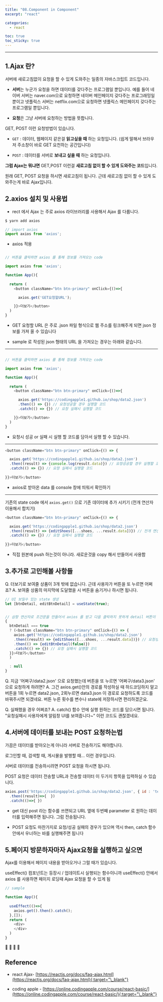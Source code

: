 ```yaml
---
title: "08.Component in Component"
excerpt: "react"

categories:
  - react

toc: true
toc_sticky: true
---
```


---


## 1.Ajax 란?

서버에 새로고침없이 요청을 할 수 있게 도와주는 일종의 자바스크립트 코드입니다.

- **서버**는 누군가 요청을 하면 데이터를 갖다주는 프로그램일 뿐입니다. 예를 들어 네이버 서버는 naver.com으로 요청하면 네이버 메인페이지 갖다주는 프로그래밍일 뿐이고 넷플릭스 서버는 netflix.com으로 요청하면 넷플릭스 메인페이지 갖다주는 프로그램일 뿐입니다.


- **요청**은 그냥 서버에 요청하는 방법을 뜻합니다.

GET, POST 이런 요청방법이 있습니다.

- `GET` : 데이터, 웹페이지 같은걸 **읽고싶을 때** 하는 요청입니다. (쉽게 말해서 브라우저 주소창이 바로 GET 요천하는 공간입니다)

- `POST` : 데이터를 서버로 **보내고 싶을 때** 하는 요청입니다.


**그럼 Ajax는 뭐냐면** GET,POST 이런걸 **새로고침 없이 할 수 있게 도와주는 코드**입니다.

원래 GET, POST 요청을 하시면 새로고침이 됩니다. 근데 새로고침 없이 할 수 있게 도와주는게 바로 Ajax입니다.


## 2.axios 설치 및 사용법

- rect 에서 Ajax 는 주로 axios 라이브러리를 사용해서 Ajax 를 다룹니다.

```bash
$ yarn add axios
```

```js
// import axios
import axios from 'axios';
```

- axios 적용

```js

// 버튼을 클릭하면 axios 를 통해 정보를 가져오는 code

import axios from 'axios';

function App(){
  
  return (
    <button className="btn btn-primary" onClick={()=>{

      axios.get('GET요청할URL');

    }}>더보기</button>
  )
}
```

- GET 요청할 URL 은 주로 .json 파일 형식으로 웹 주소를 링크해주게 되면 json 정보를 가져 올 수 있습니다

- sample 로 작성된 json 형태의 URL 을 가져오는 경우는 아래와 같습니다.


----

```js

// 버튼을 클릭하면 axios 를 통해 정보를 가져오는 code

import axios from 'axios';

function App(){
  
  return (
    <button className="btn btn-primary" onClick={()=>{

      axios.get('https://codingapple1.github.io/shop/data2.json')
      .then(() => {}) // 요청성공할 경우 실행할 코드
      .catch(() => {}) // 요청 실패시 실행할 코드

    }}>더보기</button>
  )
}
```


- 요청시 성공 or 실패 시 실행 할 코드를 담아서 실행 할 수 있습니다.


---

```js
<button className="btn btn-primary" onClick={() => {

  axios.get('https://codingapple1.github.io/shop/data2.json')
  .then((result) => {console.log(result.data)}) // 요청성공할 경우 실행할 코드
  .catch(() => {}) // 요청 실패시 실행할 코드
  
}}>더보기</button>
```


- axios로 받아온 data 를 console 창에 띄워서 확인하기

---

기존의 state code 에서 `axios.get()` 으로 기존 데이터에 추가 시키기 (전개 연산자 이용해서 합치기)

```js
<button className="btn btn-primary" onClick={() => {

  axios.get('https://codingapple1.github.io/shop/data2.json')
  .then((result) => {editShoes([...shoes, ...result.data])}) // 전개 연산자로 기존 data 합치기
  .catch(() => {}) // 요청 실패시 실행할 코드
  
}}>더보기</button>
```

- 직접 원본에 push 하는것이 아니라. 새로운것을 copy 해서 만들어서 사용함


## 3.추가로 고민해볼 사항들

Q. 더보기로 보여줄 상품이 3개 밖에 없습니다. 근데 사용자가 버튼을 또 누르면 어쩌죠?
A. 보여줄 상품의 마지막에 도달했을 시 버튼을 숨기거나 하시면 됩니다.

```js
// UI 보일수 있는 state 생성
let [btnDetail, editBtnDetail] = useState(true);


// 삼항 연산자로 조건문을 만들어서 axios 를 받고 다음 클릭하지 못하게 detail 버튼이 없어지게 만듬
{
  btnDetail === true
  ? (<button className="btn btn-primary" onClick={() => {
    axios.get('https://codingapple1.github.io/shop/data2.json')
    .then((result) => {editShoes([...shoes, ...result.data])}) // 요청성공할 경우 실행할 코드
    .then(() => {editBtnDetail(false)})
    .catch(() => {}) // 요청 실패시 실행할 코드
  }}>더보기</button>
  )

  : null
}
```

Q. 지금 '어쩌구/data2.json' 으로 요청했는데 버튼을 또 누르면 '어쩌구/data3.json' 으로 요청하게 하려면?
A. 그건 axios.get()안의 경로를 작성하실 때 하드코딩하지 말고 버튼을 1회 누르면 data2.json, 2회누르면 data3.json 이 경로로 요청하도록 코드를 바꿔주시면 되겠네요.
버튼 누른 횟수를 변수나 state에 저장하시면 편리하겠군요.

Q. 실패했을 경우 어쩌죠? 
A. catch() 함수 안에 실행 원하는 코드를 담으시면 됩니다. "요청실패시 사용자에게 알림창 UI를 보여줍니다~" 이런 코드도 괜찮겠네요.


## 4.서버에 데이터를 보내는 POST 요청하는법

가끔은 데이터를 받아오는게 아니라 서버로 전송하기도 해야합니다.

로그인할 때, 검색할 때, 게시물을 발행할 때... 이런 경우입니다.

서버로 데이터를 전송하시려면 POST 요청을 하시면 됩니다.

POST 요청은 데이터 전송할 URL과 전송할 데이터 이 두가지 항목을 입력하실 수 있습니다.

```js
axios.post('https://codingapple1.github.io/shop/data2.json', { id : 'test', pw : 1234})
  .then((result)=>{  })
  .catch(()=>{ })
```

- get 대신 post 라는 함수를 쓰면되고 URL 옆에 두번째 parameter 로 원하는 데이터를 입력해주면 됩니다. 그럼 전송됩니다.

- POST 요청도 마찬가지로 요청/성공 실패의 경우가 있으며 역시 then, catch 함수 안에서 우너하는 바를 실행해주면 됩니다

## 5.페이지 방문하자마자 Ajax요청을 실행하고 싶으면

Ajax를 이용해서 페이지 내용을 받아오거나 그럴 때가 있습니다.

useEffect() 컴포넌트는 등장시 / 업데이트시 실행되는 함수이니까 useEffect() 안에서 axios 를 사용하면 페이지 로딩때 Ajax 요청을 할 수 있게 됨


```js
// sample

function App(){
  
  useEffect(()=>{
    axios.get().then().catch();
  },[]);
  return (
    <div>
    </div>
  )
}
```



🔶 🔷  📌 🔑

## Reference

- react Ajax- [https://reactjs.org/docs/faq-ajax.html](https://reactjs.org/docs/faq-ajax.html){:target="\_blank"}


- coding apple - [https://online.codingapple.com/course/react-basic/](https://online.codingapple.com/course/react-basic/){:target="\_blank"}

